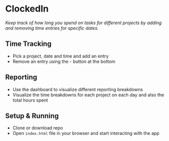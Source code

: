 # ClockedIn

_Keep track of how long you spend on tasks for different projects by adding and removing time entries for specific dates._

## Time Tracking

- Pick a project, date and time and add an entry
- Remove an entry using the - button at the bottom

## Reporting

- Use the dashboard to visualize different reporting breakdowns
- Visualize the time breakdowns for each project on each day and also the total hours spent

## Setup & Running

- Clone or download repo
- Open `index.html` file in your browser and start interacting with the app
